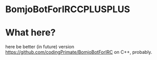 # BomjoBotForIRCCPLUSPLUS

# What here?
here be better (in future) version https://github.com/codingPrimate/BomjoBotForIRC on C++, probably.

